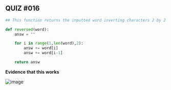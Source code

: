 ## QUIZ #016

```.py
## This function returns the inputted word inverting characters 2 by 2

def reversed(word):
    answ = ""

    for i in range(1,len(word),2):
        answ += word[i]
        answ += word[i-1]

    return answ
```

**Evidence that this works**

![image](https://user-images.githubusercontent.com/88994602/144292320-3b1a5504-33ec-4f10-a601-ad0ac918c601.png)
